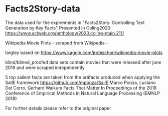 # Facts2Story-data
The data used for the expirements in "Facts2Story: Controlling Text Generation by Key Facts"
Presented in Coling2020
https://www.aclweb.org/anthology/2020.coling-main.211/

Wikipedia Movie Plots - scraped from Wikipedia - 

largley based on https://www.kaggle.com/jrobischon/wikipedia-movie-plots

blind/blined_proofed data sets contain movies that were released after june 2019 and were scraped independently.


5 top salient facts are taken from the artifacts produced when applying the SalIE framework 
https://github.com/mponza/SalIE
Marco Ponza, Luciano Del Corro, Gerhard Waikum
Facts That Matter
In Proceedings of the 2018 Conference of Empirical Methods in Natural Language Processing (EMNLP 2018)



For further details please refer to the original paper
